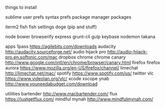things to install

sublime
  user prefs
  syntax prefs
  package manager
  packages

iterm2
fish
  fish settings
  doge (pip and stuff)

node
  bower
  browserify
  express
  grunt-cli
  gulp
  keybase
  nodemon
  takana

apps
  1pass https://agilebits.com/downloads
  audacity http://audacity.sourceforge.net/
  audio hijack pro http://audio-hijack-pro.en.softonic.com/mac
  dropbox
  chrome
  chrome canary http://www.google.com/intl/en/chrome/browser/canary.html
  firefox
  firefox aurora https://www.mozilla.org/en-US/firefox/channel/
  limechat http://limechat.net/mac/
  spotify https://www.spotify.com/us/
  twitter
  vlc https://www.videolan.org/vlc/
  xcode
  xscope
  ynab http://www.youneedabudget.com/download

utilities
  bartender http://www.macbartender.com/
  flux https://justgetflux.com/
  mindful mynah http://www.mindfulmynah.com/
